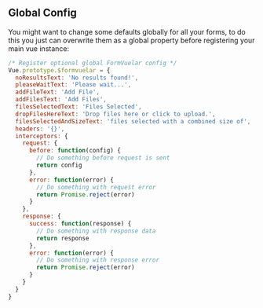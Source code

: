 ## Global Config

You might want to change some defaults globally for all your forms, to do this you just can overwrite them as a global property before registering your main vue instance:

```javascript
/* Register optional global FormVuelar config */
Vue.prototype.$formvuelar = {
  noResultsText: 'No results found!',
  pleaseWaitText: 'Please wait...',
  addFileText: 'Add File',
  addFilesText: 'Add Files',
  filesSelectedText: 'Files Selected',
  dropFilesHereText: 'Drop files here or click to upload.',
  filesSelectedAndSizeText: 'files selected with a combined size of',
  headers: '{}',
  interceptors: {
    request: {
      before: function(config) {
        // Do something before request is sent
        return config
      },
      error: function(error) {
        // Do something with request error
        return Promise.reject(error)
      }
    },
    response: {
      success: function(response) {
        // Do something with response data
        return response
      },
      error: function(error) {
        // Do something with response error
        return Promise.reject(error)
      }
    }
  }
}
```
